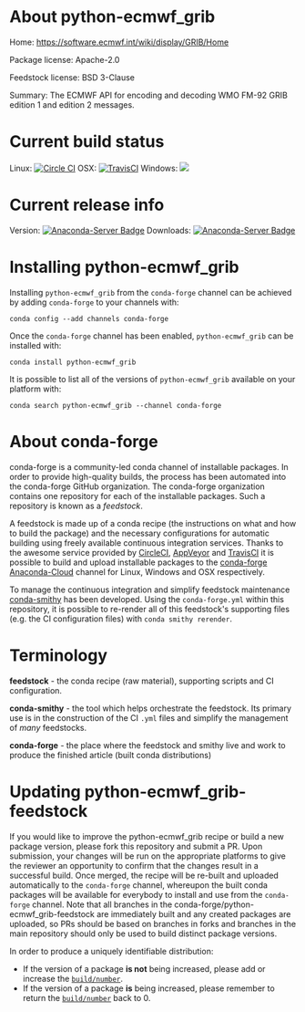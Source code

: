 About python-ecmwf_grib
=======================

Home: https://software.ecmwf.int/wiki/display/GRIB/Home

Package license: Apache-2.0

Feedstock license: BSD 3-Clause

Summary: The ECMWF API for encoding and decoding WMO FM-92 GRIB edition 1 and edition 2 messages.



Current build status
====================

Linux: [![Circle CI](https://circleci.com/gh/conda-forge/python-ecmwf_grib-feedstock.svg?style=shield)](https://circleci.com/gh/conda-forge/python-ecmwf_grib-feedstock)
OSX: [![TravisCI](https://travis-ci.org/conda-forge/python-ecmwf_grib-feedstock.svg?branch=master)](https://travis-ci.org/conda-forge/python-ecmwf_grib-feedstock)
Windows: ![](https://cdn.rawgit.com/conda-forge/conda-smithy/90845bba35bec53edac7a16638aa4d77217a3713/conda_smithy/static/disabled.svg)

Current release info
====================
Version: [![Anaconda-Server Badge](https://anaconda.org/conda-forge/python-ecmwf_grib/badges/version.svg)](https://anaconda.org/conda-forge/python-ecmwf_grib)
Downloads: [![Anaconda-Server Badge](https://anaconda.org/conda-forge/python-ecmwf_grib/badges/downloads.svg)](https://anaconda.org/conda-forge/python-ecmwf_grib)

Installing python-ecmwf_grib
============================

Installing `python-ecmwf_grib` from the `conda-forge` channel can be achieved by adding `conda-forge` to your channels with:

```
conda config --add channels conda-forge
```

Once the `conda-forge` channel has been enabled, `python-ecmwf_grib` can be installed with:

```
conda install python-ecmwf_grib
```

It is possible to list all of the versions of `python-ecmwf_grib` available on your platform with:

```
conda search python-ecmwf_grib --channel conda-forge
```


About conda-forge
=================

conda-forge is a community-led conda channel of installable packages.
In order to provide high-quality builds, the process has been automated into the
conda-forge GitHub organization. The conda-forge organization contains one repository
for each of the installable packages. Such a repository is known as a *feedstock*.

A feedstock is made up of a conda recipe (the instructions on what and how to build
the package) and the necessary configurations for automatic building using freely
available continuous integration services. Thanks to the awesome service provided by
[CircleCI](https://circleci.com/), [AppVeyor](http://www.appveyor.com/)
and [TravisCI](https://travis-ci.org/) it is possible to build and upload installable
packages to the [conda-forge](https://anaconda.org/conda-forge)
[Anaconda-Cloud](http://docs.anaconda.org/) channel for Linux, Windows and OSX respectively.

To manage the continuous integration and simplify feedstock maintenance
[conda-smithy](http://github.com/conda-forge/conda-smithy) has been developed.
Using the ``conda-forge.yml`` within this repository, it is possible to re-render all of
this feedstock's supporting files (e.g. the CI configuration files) with ``conda smithy rerender``.


Terminology
===========

**feedstock** - the conda recipe (raw material), supporting scripts and CI configuration.

**conda-smithy** - the tool which helps orchestrate the feedstock.
                   Its primary use is in the construction of the CI ``.yml`` files
                   and simplify the management of *many* feedstocks.

**conda-forge** - the place where the feedstock and smithy live and work to
                  produce the finished article (built conda distributions)


Updating python-ecmwf_grib-feedstock
====================================

If you would like to improve the python-ecmwf_grib recipe or build a new
package version, please fork this repository and submit a PR. Upon submission,
your changes will be run on the appropriate platforms to give the reviewer an
opportunity to confirm that the changes result in a successful build. Once
merged, the recipe will be re-built and uploaded automatically to the
`conda-forge` channel, whereupon the built conda packages will be available for
everybody to install and use from the `conda-forge` channel.
Note that all branches in the conda-forge/python-ecmwf_grib-feedstock are
immediately built and any created packages are uploaded, so PRs should be based
on branches in forks and branches in the main repository should only be used to
build distinct package versions.

In order to produce a uniquely identifiable distribution:
 * If the version of a package **is not** being increased, please add or increase
   the [``build/number``](http://conda.pydata.org/docs/building/meta-yaml.html#build-number-and-string).
 * If the version of a package **is** being increased, please remember to return
   the [``build/number``](http://conda.pydata.org/docs/building/meta-yaml.html#build-number-and-string)
   back to 0.

